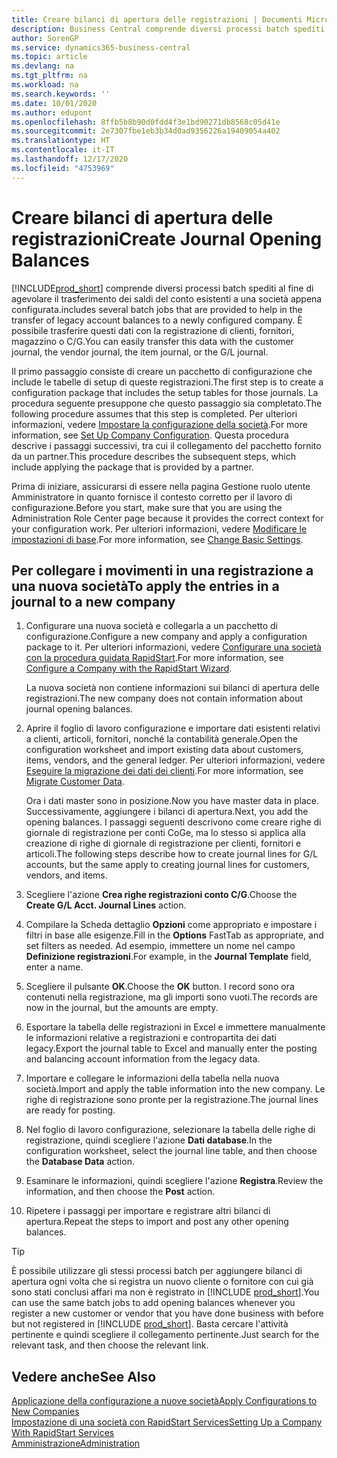 ```yaml
---
title: Creare bilanci di apertura delle registrazioni | Documenti Microsoft
description: Business Central comprende diversi processi batch spediti al fine di agevolare il trasferimento dei saldi del conto esistenti a una società appena configurata. È possibile trasferire facilmente questi dati con le registrazioni.
author: SorenGP
ms.service: dynamics365-business-central
ms.topic: article
ms.devlang: na
ms.tgt_pltfrm: na
ms.workload: na
ms.search.keywords: ''
ms.date: 10/01/2020
ms.author: edupont
ms.openlocfilehash: 8ffb5b8b90d0fdd4f3e1bd90271db8568c05d41e
ms.sourcegitcommit: 2e7307fbe1eb3b34d0ad9356226a19409054a402
ms.translationtype: HT
ms.contentlocale: it-IT
ms.lasthandoff: 12/17/2020
ms.locfileid: "4753969"
---
```

# <a name="create-journal-opening-balances"></a><span data-ttu-id="28f5b-104">Creare bilanci di apertura delle registrazioni</span><span class="sxs-lookup"><span data-stu-id="28f5b-104">Create Journal Opening Balances</span></span>

[!INCLUDE[prod_short](includes/prod_short.md)] <span data-ttu-id="28f5b-105">comprende diversi processi batch spediti al fine di agevolare il trasferimento dei saldi del conto esistenti a una società appena configurata.</span><span class="sxs-lookup"><span data-stu-id="28f5b-105">includes several batch jobs that are provided to help in the transfer of legacy account balances to a newly configured company.</span></span> <span data-ttu-id="28f5b-106">È possibile trasferire questi dati con la registrazione di clienti, fornitori, magazzino o C/G.</span><span class="sxs-lookup"><span data-stu-id="28f5b-106">You can easily transfer this data with the customer journal, the vendor journal, the item journal, or the G/L journal.</span></span>

<span data-ttu-id="28f5b-107">Il primo passaggio consiste di creare un pacchetto di configurazione che include le tabelle di setup di queste registrazioni.</span><span class="sxs-lookup"><span data-stu-id="28f5b-107">The first step is to create a configuration package that includes the setup tables for those journals.</span></span> <span data-ttu-id="28f5b-108">La procedura seguente presuppone che questo passaggio sia completato.</span><span class="sxs-lookup"><span data-stu-id="28f5b-108">The following procedure assumes that this step is completed.</span></span> <span data-ttu-id="28f5b-109">Per ulteriori informazioni, vedere [Impostare la configurazione della società](admin-set-up-company-configuration.md).</span><span class="sxs-lookup"><span data-stu-id="28f5b-109">For more information, see [Set Up Company Configuration](admin-set-up-company-configuration.md).</span></span> <span data-ttu-id="28f5b-110">Questa procedura descrive i passaggi successivi, tra cui il collegamento del pacchetto fornito da un partner.</span><span class="sxs-lookup"><span data-stu-id="28f5b-110">This procedure describes the subsequent steps, which include applying the package that is provided by a partner.</span></span>  

<span data-ttu-id="28f5b-111">Prima di iniziare, assicurarsi di essere nella pagina Gestione ruolo utente Amministratore in quanto fornisce il contesto corretto per il lavoro di configurazione.</span><span class="sxs-lookup"><span data-stu-id="28f5b-111">Before you start, make sure that you are using the Administration Role Center page because it provides the correct context for your configuration work.</span></span> <span data-ttu-id="28f5b-112">Per ulteriori informazioni, vedere [Modificare le impostazioni di base](ui-change-basic-settings.md).</span><span class="sxs-lookup"><span data-stu-id="28f5b-112">For more information, see [Change Basic Settings](ui-change-basic-settings.md).</span></span>

## <a name="to-apply-the-entries-in-a-journal-to-a-new-company"></a><span data-ttu-id="28f5b-113">Per collegare i movimenti in una registrazione a una nuova società</span><span class="sxs-lookup"><span data-stu-id="28f5b-113">To apply the entries in a journal to a new company</span></span>

1. <span data-ttu-id="28f5b-114">Configurare una nuova società e collegarla a un pacchetto di configurazione.</span><span class="sxs-lookup"><span data-stu-id="28f5b-114">Configure a new company and apply a configuration package to it.</span></span> <span data-ttu-id="28f5b-115">Per ulteriori informazioni, vedere [Configurare una società con la procedura guidata RapidStart](admin-how-to-configure-a-company-with-the-rapidstart-wizard.md).</span><span class="sxs-lookup"><span data-stu-id="28f5b-115">For more information, see [Configure a Company with the RapidStart Wizard](admin-how-to-configure-a-company-with-the-rapidstart-wizard.md).</span></span>  

    <span data-ttu-id="28f5b-116">La nuova società non contiene informazioni sui bilanci di apertura delle registrazioni.</span><span class="sxs-lookup"><span data-stu-id="28f5b-116">The new company does not contain information about journal opening balances.</span></span>  

2. <span data-ttu-id="28f5b-117">Aprire il foglio di lavoro configurazione e importare dati esistenti relativi a clienti, articoli, fornitori, nonché la contabilità generale.</span><span class="sxs-lookup"><span data-stu-id="28f5b-117">Open the configuration worksheet and import existing data about customers, items, vendors, and the general ledger.</span></span> <span data-ttu-id="28f5b-118">Per ulteriori informazioni, vedere [Eseguire la migrazione dei dati dei clienti](admin-migrate-customer-data.md).</span><span class="sxs-lookup"><span data-stu-id="28f5b-118">For more information, see [Migrate Customer Data](admin-migrate-customer-data.md).</span></span>  

    <span data-ttu-id="28f5b-119">Ora i dati master sono in posizione.</span><span class="sxs-lookup"><span data-stu-id="28f5b-119">Now you have master data in place.</span></span> <span data-ttu-id="28f5b-120">Successivamente, aggiungere i bilanci di apertura.</span><span class="sxs-lookup"><span data-stu-id="28f5b-120">Next, you add the opening balances.</span></span> <span data-ttu-id="28f5b-121">I passaggi seguenti descrivono come creare righe di giornale di registrazione per conti CoGe, ma lo stesso si applica alla creazione di righe di giornale di registrazione per clienti, fornitori e articoli.</span><span class="sxs-lookup"><span data-stu-id="28f5b-121">The following steps describe how to create journal lines for G/L accounts, but the same apply to creating journal lines for customers, vendors, and items.</span></span>  
3. <span data-ttu-id="28f5b-122">Scegliere l'azione **Crea righe registrazioni conto C/G**.</span><span class="sxs-lookup"><span data-stu-id="28f5b-122">Choose the **Create G/L Acct. Journal Lines** action.</span></span>  
4. <span data-ttu-id="28f5b-123">Compilare la Scheda dettaglio **Opzioni** come appropriato e impostare i filtri in base alle esigenze.</span><span class="sxs-lookup"><span data-stu-id="28f5b-123">Fill in the **Options** FastTab as appropriate, and set filters as needed.</span></span> <span data-ttu-id="28f5b-124">Ad esempio, immettere un nome nel campo **Definizione registrazioni**.</span><span class="sxs-lookup"><span data-stu-id="28f5b-124">For example, in the **Journal Template** field, enter a name.</span></span>  
5. <span data-ttu-id="28f5b-125">Scegliere il pulsante **OK**.</span><span class="sxs-lookup"><span data-stu-id="28f5b-125">Choose the **OK** button.</span></span> <span data-ttu-id="28f5b-126">I record sono ora contenuti nella registrazione, ma gli importi sono vuoti.</span><span class="sxs-lookup"><span data-stu-id="28f5b-126">The records are now in the journal, but the amounts are empty.</span></span>  
6. <span data-ttu-id="28f5b-127">Esportare la tabella delle registrazioni in Excel e immettere manualmente le informazioni relative a registrazioni e contropartita dei dati legacy.</span><span class="sxs-lookup"><span data-stu-id="28f5b-127">Export the journal table to Excel and manually enter the posting and balancing account information from the legacy data.</span></span>
7. <span data-ttu-id="28f5b-128">Importare e collegare le informazioni della tabella nella nuova società.</span><span class="sxs-lookup"><span data-stu-id="28f5b-128">Import and apply the table information into the new company.</span></span> <span data-ttu-id="28f5b-129">Le righe di registrazione sono pronte per la registrazione.</span><span class="sxs-lookup"><span data-stu-id="28f5b-129">The journal lines are ready for posting.</span></span>  
8. <span data-ttu-id="28f5b-130">Nel foglio di lavoro configurazione, selezionare la tabella delle righe di registrazione, quindi scegliere l'azione **Dati database**.</span><span class="sxs-lookup"><span data-stu-id="28f5b-130">In the configuration worksheet, select the journal line table, and then choose the **Database Data** action.</span></span>  
9. <span data-ttu-id="28f5b-131">Esaminare le informazioni, quindi scegliere l'azione **Registra**.</span><span class="sxs-lookup"><span data-stu-id="28f5b-131">Review the information, and then choose the **Post** action.</span></span>  
10. <span data-ttu-id="28f5b-132">Ripetere i passaggi per importare e registrare altri bilanci di apertura.</span><span class="sxs-lookup"><span data-stu-id="28f5b-132">Repeat the steps to import and post any other opening balances.</span></span>  

> [!TIP]
> <span data-ttu-id="28f5b-133">È possibile utilizzare gli stessi processi batch per aggiungere bilanci di apertura ogni volta che si registra un nuovo cliente o fornitore con cui già sono stati conclusi affari ma non è registrato in [!INCLUDE [prod_short](includes/prod_short.md)].</span><span class="sxs-lookup"><span data-stu-id="28f5b-133">You can use the same batch jobs to add opening balances whenever you register a new customer or vendor that you have done business with before but not registered in [!INCLUDE [prod_short](includes/prod_short.md)].</span></span> <span data-ttu-id="28f5b-134">Basta cercare l'attività pertinente e quindi scegliere il collegamento pertinente.</span><span class="sxs-lookup"><span data-stu-id="28f5b-134">Just search for the relevant task, and then choose the relevant link.</span></span>

## <a name="see-also"></a><span data-ttu-id="28f5b-135">Vedere anche</span><span class="sxs-lookup"><span data-stu-id="28f5b-135">See Also</span></span>

[<span data-ttu-id="28f5b-136">Applicazione della configurazione a nuove società</span><span class="sxs-lookup"><span data-stu-id="28f5b-136">Apply Configurations to New Companies</span></span>](admin-apply-configuration-to-new-companies.md)  
[<span data-ttu-id="28f5b-137">Impostazione di una società con RapidStart Services</span><span class="sxs-lookup"><span data-stu-id="28f5b-137">Setting Up a Company With RapidStart Services</span></span>](admin-set-up-a-company-with-rapidstart.md)  
[<span data-ttu-id="28f5b-138">Amministrazione</span><span class="sxs-lookup"><span data-stu-id="28f5b-138">Administration</span></span>](admin-setup-and-administration.md)  
